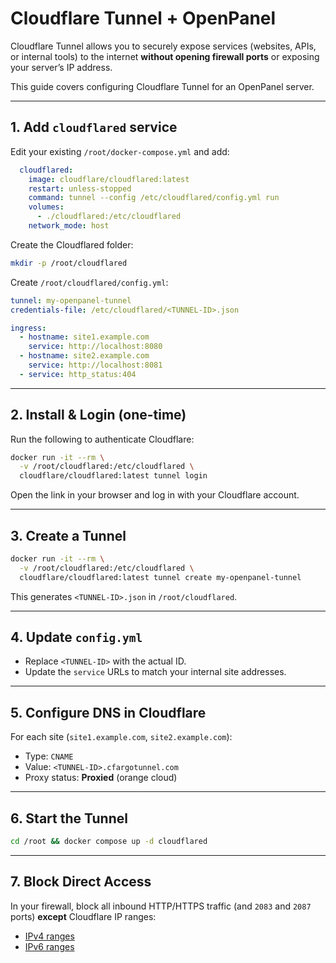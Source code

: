 # Cloudflare Tunnel + OpenPanel

Cloudflare Tunnel allows you to securely expose services (websites, APIs, or internal tools) to the internet **without opening firewall ports** or exposing your server’s IP address.

This guide covers configuring Cloudflare Tunnel for an OpenPanel server.

---

## 1. Add `cloudflared` service

Edit your existing `/root/docker-compose.yml` and add:

```yaml
  cloudflared:
    image: cloudflare/cloudflared:latest
    restart: unless-stopped
    command: tunnel --config /etc/cloudflared/config.yml run
    volumes:
      - ./cloudflared:/etc/cloudflared
    network_mode: host
```

Create the Cloudflared folder:

```bash
mkdir -p /root/cloudflared
```

Create `/root/cloudflared/config.yml`:

```yaml
tunnel: my-openpanel-tunnel
credentials-file: /etc/cloudflared/<TUNNEL-ID>.json

ingress:
  - hostname: site1.example.com
    service: http://localhost:8080
  - hostname: site2.example.com
    service: http://localhost:8081
  - service: http_status:404
```

---

## 2. Install & Login (one-time)

Run the following to authenticate Cloudflare:

```bash
docker run -it --rm \
  -v /root/cloudflared:/etc/cloudflared \
  cloudflare/cloudflared:latest tunnel login
```

Open the link in your browser and log in with your Cloudflare account.

---

## 3. Create a Tunnel

```bash
docker run -it --rm \
  -v /root/cloudflared:/etc/cloudflared \
  cloudflare/cloudflared:latest tunnel create my-openpanel-tunnel
```

This generates `<TUNNEL-ID>.json` in `/root/cloudflared`.

---

## 4. Update `config.yml`

* Replace `<TUNNEL-ID>` with the actual ID.
* Update the `service` URLs to match your internal site addresses.

---

## 5. Configure DNS in Cloudflare

For each site (`site1.example.com`, `site2.example.com`):

* Type: `CNAME`
* Value: `<TUNNEL-ID>.cfargotunnel.com`
* Proxy status: **Proxied** (orange cloud)

---

## 6. Start the Tunnel

```bash
cd /root && docker compose up -d cloudflared
```

---

## 7. Block Direct Access

In your firewall, block all inbound HTTP/HTTPS traffic (and `2083` and `2087` ports) **except** Cloudflare IP ranges:

* [IPv4 ranges](https://www.cloudflare.com/ips-v4)
* [IPv6 ranges](https://www.cloudflare.com/ips-v6)
